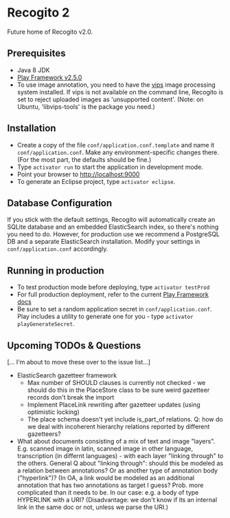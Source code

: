 # Recogito 2

Future home of Recogito v2.0.

## Prerequisites

* Java 8 JDK
* [Play Framework v2.5.0](https://www.playframework.com/download)
* To use image annotation, you need to have the [vips](http://www.vips.ecs.soton.ac.uk/) image
  processing system installed. If vips is not available on the command line, Recogito is set to
  reject uploaded images as 'unsupported content'. (Note: on Ubuntu, 'libvips-tools' is the
  package you need.)

## Installation

* Create a copy of the file `conf/application.conf.template` and name it `conf/application.conf`.
  Make any environment-specific changes there. (For the most part, the defaults should be fine.)
* Type `activator run` to start the application in development mode.
* Point your browser to [http://localhost:9000](http://localhost:9000)
* To generate an Eclipse project, type `activator eclipse`.

## Database Configuration

If you stick with the default settings, Recogito will automatically create an SQLite database and
an embedded ElasticSearch index, so there's nothing you need to do. However, for production use
we recommend a PostgreSQL DB and a separate ElasticSearch installation. Modify your settings in
`conf/application.conf` accordingly.

## Running in production

* To test production mode before deploying, type `activator testProd`
* For full production deployment, refer to the current [Play Framework
  docs](https://www.playframework.com/documentation/2.5.x/Production)
* Be sure to set a random application secret in `conf/application.conf`. Play includes a utility
  to generate one for you - type `activator playGenerateSecret`.

## Upcoming TODOs & Questions

[... I'm about to move these over to the issue list...]

* ElasticSearch gazetteer framework
  * Max number of SHOULD clauses is currently not checked - we should do this in the PlaceStore
    class to be sure weird gazetteer records don't break the import
  * Implement PlaceLink rewriting after gazetteer updates (using optimistic locking)
  * The place schema doesn't yet include is_part_of relations. Q: how do we deal with
    incoherent hierarchy relations reported by different gazetteers?
* What about documents consisting of a mix of text and image "layers". E.g. scanned image in latin,
  scanned image in other language, transcription (in differnt languages) - with each layer
  "linking through" to the others. General Q about "linking through": should this be modeled
  as a relation between annotations? Or as another type of annotation body ("hyperlink")?
  (In OA, a link would be modeled as an additional annotation that has two annotations as target I
  guess? Prob. more complicated than it needs to be. In our case: e.g. a body of type HYPERLINK
  with a URI? (Disadvantage: we don't know if its an internal link in the same doc or not, unless
  we parse the URI.)
